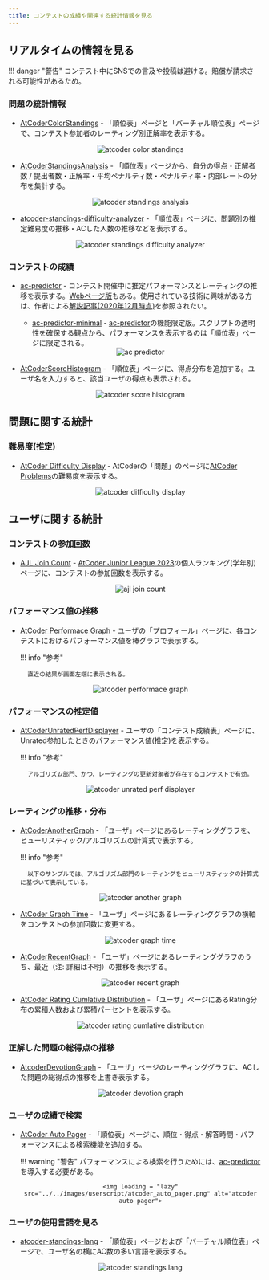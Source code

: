 ```yaml
---
title: コンテストの成績や関連する統計情報を見る
---
```


## リアルタイムの情報を見る

!!! danger "警告"
    コンテスト中にSNSでの言及や投稿は避ける。賠償が請求される可能性があるため。

### 問題の統計情報

- [AtCoderColorStandings](https://greasyfork.org/ja/scripts/423713-atcodercolorstandings) - 「順位表」ページと「バーチャル順位表」ページで、コンテスト参加者のレーティング別正解率を表示する。

    <div align="center">
      <img loading = "lazy" src="../../images/userscript/atcoder_color_standings.png" alt="atcoder color standings">
    </div>

- [AtCoderStandingsAnalysis](https://greasyfork.org/ja/scripts/398439-atcoderstandingsanalysis) - 「順位表」ページから、自分の得点・正解者数 / 提出者数・正解率・平均ペナルティ数・ペナルティ率・内部レートの分布を集計する。

    <div align="center">
      <img loading = "lazy" src="../../images/userscript/atcoder_standings_analysis.png" alt="atcoder standings analysis">
    </div>

- [atcoder-standings-difficulty-analyzer](https://greasyfork.org/ja/scripts/419541-atcoder-standings-difficulty-analyzer) - 「順位表」ページに、問題別の推定難易度の推移・ACした人数の推移などを表示する。

    <div align="center">
      <img loading = "lazy" src="../../images/userscript/atcoder_standings_difficulty_analyzer.png" alt="atcoder standings difficulty analyzer">
    </div>

### コンテストの成績

- [ac-predictor](https://greasyfork.org/ja/scripts/369954-ac-predictor) - コンテスト開催中に推定パフォーマンスとレーティングの推移を表示する。[Webページ版](https://ac-predictor.com/)もある。使用されている技術に興味がある方は、作者による[解説記事(2020年12月時点)](https://qiita.com/keymoon/items/e83259f882f26c8f10a1)を参照されたい。
    - [ac-predictor-minimal](https://greasyfork.org/ja/scripts/386999-ac-predictor-minimal) - [ac-predictor](https://greasyfork.org/ja/scripts/369954-ac-predictor)の機能限定版。スクリプトの透明性を確保する観点から、パフォーマンスを表示するのは「順位表」ページに限定される。

    <div align="center">
      <img loading = "lazy" src="../../images/userscript/atcoder_predictor.png" alt="ac predictor">
    </div>

- [AtCoderScoreHistogram](https://greasyfork.org/ja/scripts/462131-atcoderscorehistogram) - 「順位表」ページに、得点分布を追加する。ユーザ名を入力すると、該当ユーザの得点も表示される。

    <div align="center">
      <img loading = "lazy" src="../../images/userscript/atcoder_score_histogram.png" alt="atcoder score histogram">
    </div>

## 問題に関する統計

### 難易度(推定)

- [AtCoder Difficulty Display](https://greasyfork.org/ja/scripts/397185-atcoder-difficulty-display) - AtCoderの「問題」のページに[AtCoder Problems](https://kenkoooo.com/atcoder/)の難易度を表示する。

    <div align="center">
      <img loading = "lazy" src="../../images/userscript/atcoder_difficulty_display.png" alt="atcoder difficulty display">
    </div>

## ユーザに関する統計

### コンテストの参加回数

- [AJL Join Count](https://greasyfork.org/ja/scripts/472659-ajl-join-count) - [AtCoder Junior League 2023](https://atcoder.jp/contests/ajl2023)の個人ランキング(学年別)ページに、コンテストの参加回数を表示する。

    <div align="center">
      <img loading = "lazy" src="../../images/userscript/ajl_join_count.png" alt="ajl join count">
    </div>

### パフォーマンス値の推移

- [AtCoder Performace Graph](https://greasyfork.org/ja/scripts/473409-atcoder-performace-graph) - ユーザの「プロフィール」ページに、各コンテストにおけるパフォーマンス値を棒グラフで表示する。

    !!! info "参考"

        直近の結果が画面左端に表示される。

    <div align="center">
      <img loading = "lazy" src="../../images/userscript/atcoder_performace_graph.png" alt="atcoder performace graph">
    </div>

### パフォーマンスの推定値

- [AtCoderUnratedPerfDisplayer](https://greasyfork.org/ja/scripts/457150-atcoderunratedperfdisplayer) - ユーザの「コンテスト成績表」ページに、Unrated参加したときのパフォーマンス値(推定)を表示する。

    !!! info "参考"

        アルゴリズム部門、かつ、レーティングの更新対象者が存在するコンテストで有効。

    <div align="center">
      <img loading = "lazy" src="../../images/userscript/atcoder_unrated_perf_displayer.png" alt="atcoder unrated perf displayer">
    </div>

### レーティングの推移・分布

- [AtCoderAnotherGraph](https://greasyfork.org/ja/scripts/455542-atcoderanothergraph) - 「ユーザ」ページにあるレーティンググラフ︎を、ヒューリスティック/アルゴリズムの計算式で表示する。

    !!! info "参考"

        以下のサンプルでは、アルゴリズム部門のレーティングをヒューリスティックの計算式に基づいて表示している。

    <div align="center">
      <img loading = "lazy" src="../../images/userscript/atcoder_another_graph.png" alt="atcoder another graph">
    </div>

- [AtCoder Graph Time](https://greasyfork.org/ja/scripts/454517-atcoder-graph-time) - 「ユーザ」ページにあるレーティンググラフの横軸をコンテストの参加回数に変更する。

    <div align="center">
      <img loading = "lazy" src="../../images/userscript/atcoder_graph_time.png" alt="atcoder graph time">
    </div>

- [AtCoderRecentGraph](https://greasyfork.org/ja/scripts/418562-atcoderrecentgraph) - 「ユーザ」ページにあるレーティンググラフのうち、最近（注: 詳細は不明）の推移を表示する。

    <div align="center">
      <img loading = "lazy" src="../../images/userscript/atcoder_recent_graph.png" alt="atcoder recent graph">
    </div>

- [AtCoder Rating Cumlative Distribution](https://greasyfork.org/ja/scripts/419055-atcoder-rating-cumlative-distribution) - 「ユーザ」ページにあるRating分布の累積人数および累積パーセントを表示する。

    <div align="center">
      <img loading = "lazy" src="../../images/userscript/atcoder_rating_cumlative_distribution.png" alt="atcoder rating cumlative distribution">
    </div>

### 正解した問題の総得点の推移

- [AtcoderDevotionGraph](https://greasyfork.org/ja/scripts/416588-atcoderdevotiongraph) - 「ユーザ」ページのレーティンググラフに、ACした問題の総得点の推移を上書き表示する。

    <div align="center">
      <img loading = "lazy" src="../../images/userscript/atcoder_devotion_graph.png" alt="atcoder devotion graph">
    </div>

### ユーザの成績で検索

- [AtCoder Auto Pager](https://greasyfork.org/ja/scripts/421991-atcoder-auto-pager) - 「順位表」ページに、順位・得点・解答時間・パフォーマンスによる検索機能を追加する。

    !!! warning "警告"
        パフォーマンスによる検索を行うためには、[ac-predictor](https://greasyfork.org/ja/scripts/369954-ac-predictor)を導入する必要がある。

    <div align="center">

      <img loading = "lazy" src="../../images/userscript/atcoder_auto_pager.png" alt="atcoder auto pager">
    </div>

### ユーザの使用言語を見る

- [atcoder-standings-lang](https://greasyfork.org/ja/scripts/415894-atcoder-standings-lang) - 「順位表」ページおよび「バーチャル順位表」ページで、ユーザ名の横にAC数の多い言語を表示する。

    <div align="center">
      <img loading = "lazy" src="../../images/userscript/atcoder-standings-lang.png" alt="atcoder standings lang">
    </div>
